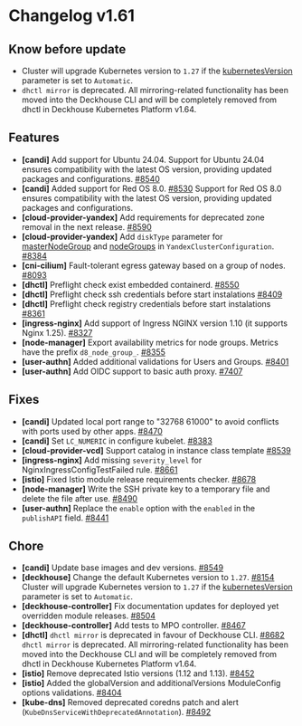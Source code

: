 # Changelog v1.61

## Know before update


 - Cluster will upgrade Kubernetes version to `1.27` if the [kubernetesVersion](https://deckhouse.io/documentation/v1/installing/configuration.html#clusterconfiguration-kubernetesversion) parameter is set to `Automatic`.
 - `dhctl mirror` is deprecated. All mirroring-related functionality has been moved into the Deckhouse CLI and will be completely removed from dhctl in Deckhouse Kubernetes Platform v1.64.

## Features


 - **[candi]** Add support for Ubuntu 24.04. Support for Ubuntu 24.04 ensures compatibility with the latest OS version, providing updated packages and configurations. [#8540](https://github.com/deckhouse/deckhouse/pull/8540)
 - **[candi]** Added support for Red OS 8.0. [#8530](https://github.com/deckhouse/deckhouse/pull/8530)
    Support for Red OS 8.0 ensures compatibility with the latest OS version, providing updated packages and configurations.
 - **[cloud-provider-yandex]** Add requirements for deprecated zone removal in the next release. [#8590](https://github.com/deckhouse/deckhouse/pull/8590)
 - **[cloud-provider-yandex]** Add `diskType` parameter for [masterNodeGroup](https://deckhouse.io/documentation/latest/modules/030-cloud-provider-yandex/cluster_configuration.html#yandexclusterconfiguration-masternodegroup-instanceclass-disktype) and [nodeGroups](https://deckhouse.io/documentation/latest/modules/030-cloud-provider-yandex/cluster_configuration.html#yandexclusterconfiguration-nodegroups-instanceclass-disktype) in `YandexClusterConfiguration`. [#8384](https://github.com/deckhouse/deckhouse/pull/8384)
 - **[cni-cilium]** Fault-tolerant egress gateway based on a group of nodes. [#8093](https://github.com/deckhouse/deckhouse/pull/8093)
 - **[dhctl]** Preflight check exist embedded containerd. [#8550](https://github.com/deckhouse/deckhouse/pull/8550)
 - **[dhctl]** Preflight check ssh credentials before start instalations [#8409](https://github.com/deckhouse/deckhouse/pull/8409)
 - **[dhctl]** Preflight check registry credentials before start instalations [#8361](https://github.com/deckhouse/deckhouse/pull/8361)
 - **[ingress-nginx]** Add support of Ingress NGINX version 1.10 (it supports Nginx 1.25). [#8327](https://github.com/deckhouse/deckhouse/pull/8327)
 - **[node-manager]** Export availability metrics for node groups. Metrics have the prefix `d8_node_group_`. [#8355](https://github.com/deckhouse/deckhouse/pull/8355)
 - **[user-authn]** Added additional validations for Users and Groups. [#8401](https://github.com/deckhouse/deckhouse/pull/8401)
 - **[user-authn]** Add OIDC support to basic auth proxy. [#7407](https://github.com/deckhouse/deckhouse/pull/7407)

## Fixes


 - **[candi]** Updated local port range to "32768 61000" to avoid conflicts with ports used by other apps. [#8470](https://github.com/deckhouse/deckhouse/pull/8470)
 - **[candi]** Set `LC_NUMERIC` in configure kubelet. [#8383](https://github.com/deckhouse/deckhouse/pull/8383)
 - **[cloud-provider-vcd]** Support catalog in instance class template [#8539](https://github.com/deckhouse/deckhouse/pull/8539)
 - **[ingress-nginx]** Add missing `severity_level` for NginxIngressConfigTestFailed rule. [#8661](https://github.com/deckhouse/deckhouse/pull/8661)
 - **[istio]** Fixed Istio module release requirements checker. [#8678](https://github.com/deckhouse/deckhouse/pull/8678)
 - **[node-manager]** Write the SSH private key to a temporary file and delete the file after use. [#8490](https://github.com/deckhouse/deckhouse/pull/8490)
 - **[user-authn]** Replace the `enable` option with the `enabled` in the `publishAPI` field. [#8441](https://github.com/deckhouse/deckhouse/pull/8441)

## Chore


 - **[candi]** Update base images and dev versions. [#8549](https://github.com/deckhouse/deckhouse/pull/8549)
 - **[deckhouse]** Change the default Kubernetes version to `1.27`. [#8154](https://github.com/deckhouse/deckhouse/pull/8154)
    Cluster will upgrade Kubernetes version to `1.27` if the [kubernetesVersion](https://deckhouse.io/documentation/v1/installing/configuration.html#clusterconfiguration-kubernetesversion) parameter is set to `Automatic`.
 - **[deckhouse-controller]** Fix documentation updates for deployed yet overridden module releases. [#8504](https://github.com/deckhouse/deckhouse/pull/8504)
 - **[deckhouse-controller]** Add tests to MPO controller. [#8467](https://github.com/deckhouse/deckhouse/pull/8467)
 - **[dhctl]** `dhctl mirror` is deprecated in favour of Deckhouse CLI. [#8682](https://github.com/deckhouse/deckhouse/pull/8682)
    `dhctl mirror` is deprecated. All mirroring-related functionality has been moved into the Deckhouse CLI and will be completely removed from dhctl in Deckhouse Kubernetes Platform v1.64.
 - **[istio]** Remove deprecated Istio versions (1.12 and 1.13). [#8452](https://github.com/deckhouse/deckhouse/pull/8452)
 - **[istio]** Added the globalVersion and additionalVersions ModuleConfig options validations. [#8404](https://github.com/deckhouse/deckhouse/pull/8404)
 - **[kube-dns]** Removed deprecated coredns patch and alert (`KubeDnsServiceWithDeprecatedAnnotation`). [#8492](https://github.com/deckhouse/deckhouse/pull/8492)

